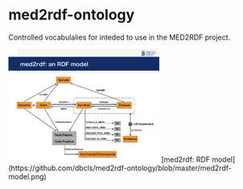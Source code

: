 # med2rdf-ontology
Controlled vocabulalies for inteded to use in the MED2RDF project.

<img width="300" alt="med2rdf: RDF model" src="https://github.com/dbcls/med2rdf-ontology/blob/master/med2rdf-model.png">
[med2rdf: RDF model](https://github.com/dbcls/med2rdf-ontology/blob/master/med2rdf-model.png)
